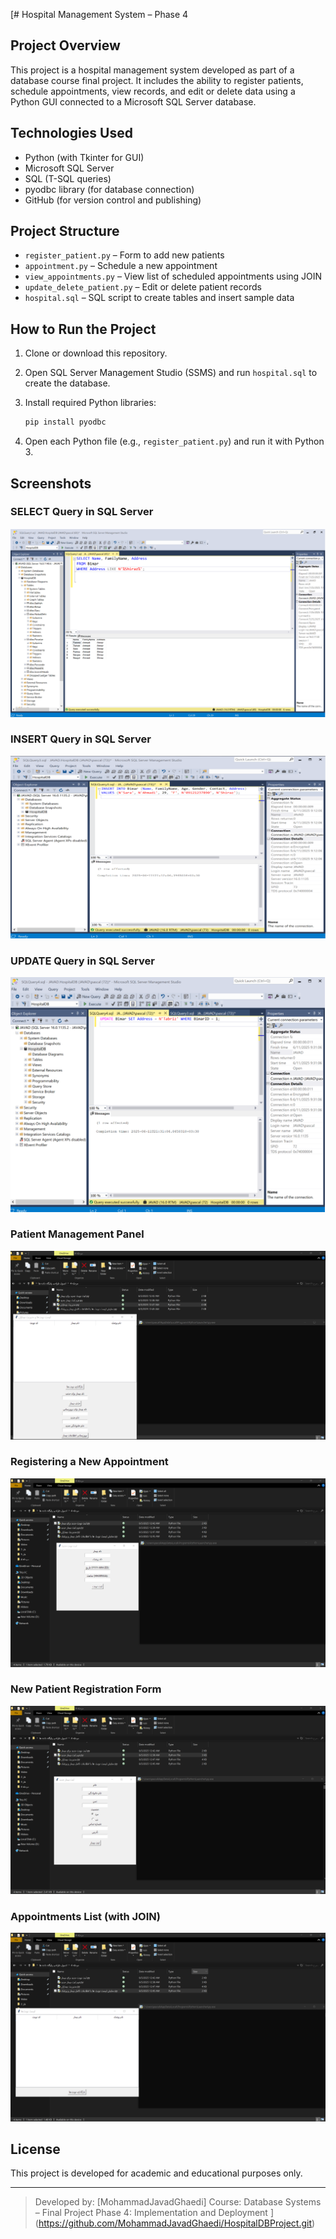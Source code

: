 [# Hospital Management System – Phase 4

##  Project Overview

This project is a hospital management system developed as part of a database course final project. It includes the ability to register patients, schedule appointments, view records, and edit or delete data using a Python GUI connected to a Microsoft SQL Server database.

##  Technologies Used

* Python (with Tkinter for GUI)
* Microsoft SQL Server
* SQL (T-SQL queries)
* pyodbc library (for database connection)
* GitHub (for version control and publishing)

##  Project Structure

* `register_patient.py` – Form to add new patients
* `appointment.py` – Schedule a new appointment
* `view_appointments.py` – View list of scheduled appointments using JOIN
* `update_delete_patient.py` – Edit or delete patient records
* `hospital.sql` – SQL script to create tables and insert sample data

##  How to Run the Project

1. Clone or download this repository.
2. Open SQL Server Management Studio (SSMS) and run `hospital.sql` to create the database.
3. Install required Python libraries:

   ```bash
   pip install pyodbc
   ```
4. Open each Python file (e.g., `register_patient.py`) and run it with Python 3.

##  Screenshots

###  SELECT Query in SQL Server
![SELECT](./SELECT.png)

###  INSERT Query in SQL Server
![INSERT](./INSERT.png)

###  UPDATE Query in SQL Server
![UPDATE](./UPDATE.png)

###  Patient Management Panel
![Patient management](./Patient%20management.png)

###  Registering a New Appointment
![Registering a new appointment for a patient](./Registering%20a%20new%20appointment%20for%20a%20patient.png)

###  New Patient Registration Form
![New patient registration form](./New%20patient%20registration%20form.png)

###  Appointments List (with JOIN)
![Display a list of appointments with complete patient and doctor information](./Display%20a%20list%20of%20appointments%20with%20complete%20patient%20and%20doctor%20information.png)

##  License

This project is developed for academic and educational purposes only.

---

> Developed by: \[MohammadJavadGhaedi]
> Course: Database Systems – Final Project
> Phase 4: Implementation and Deployment
](https://github.com/MohammadJavadGhaedi/HospitalDBProject.git)
